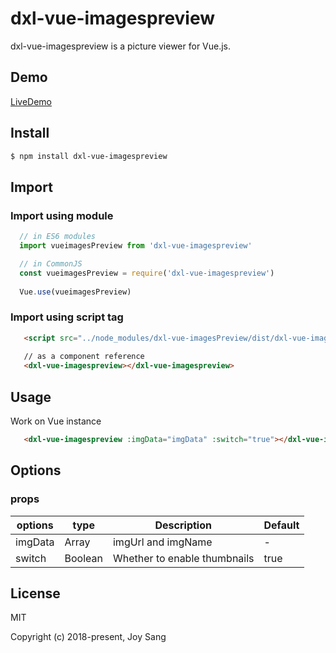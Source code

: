 # dxl-vue-imagespreview

dxl-vue-imagespreview is a picture viewer for Vue.js.


## Demo

[LiveDemo](http://p8ny46w8x.bkt.clouddn.com/index.html?2018-05-13)

## Install

```bash
$ npm install dxl-vue-imagespreview
```

## Import

### Import using module

```js
  // in ES6 modules
  import vueimagesPreview from 'dxl-vue-imagespreview'

  // in CommonJS
  const vueimagesPreview = require('dxl-vue-imagespreview')
  
  Vue.use(vueimagesPreview)
```

### Import using script tag

```html
   <script src="../node_modules/dxl-vue-imagesPreview/dist/dxl-vue-imagespreview.js"></script>
   
   // as a component reference
   <dxl-vue-imagespreview></dxl-vue-imagespreview>
```


## Usage

Work on Vue instance
```html
   <dxl-vue-imagespreview :imgData="imgData" :switch="true"></dxl-vue-imagespreview>
```
## Options

### props
  | options | type | Description | Default |
  | -----| -----| -----| -----|
  | imgData| Array | imgUrl and imgName| - |
  | switch | Boolean | Whether to enable thumbnails | true |


## License

MIT

Copyright (c) 2018-present, Joy Sang

